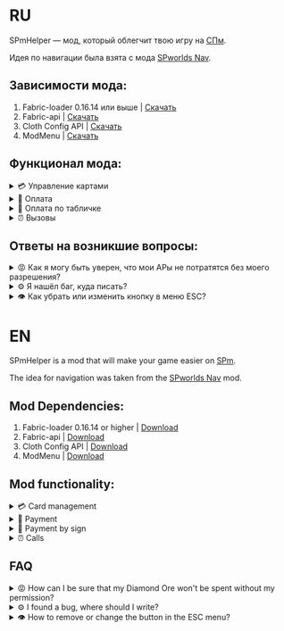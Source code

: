 # RU
SPmHelper — мод, который облегчит твою игру на [СПм](https://spworlds.ru).

Идея по навигации была взята с мода [SPworlds Nav](https://modrinth.com/mod/spwn).
## Зависимости мода:
1. Fabric-loader 0.16.14 или выше | [Скачать](https://fabricmc.net/use/installer/)
2. Fabric-api | [Скачать](https://modrinth.com/mod/fabric-api)
3. Cloth Config API | [Скачать](https://modrinth.com/mod/cloth-config)
4. ModMenu | [Скачать](https://modrinth.com/mod/modmenu)

## Функционал мода:
<details>
<summary> <a name="management card"> </a> 💳 Управление картами </summary>

**Чтобы добавить вашу карту в мод, вам нужно:**
1. Войти на сервер СПм в майнкрафте.
2. Перейдите на [сайт](https://spworlds.ru) и зарегистрируйтесь через дискорд.
3. Перейдите во вкладку [«Кошелёк»](https://spworlds.ru/spm/wallet).
4. Выберите нужную карту и нажмите на первую эконку стрелочки «Поделиться».
5. Нажмите «Сгенерировать новый API токен» -> «Далее» -> «Сгенерировать».
6. Перейдите в игру и нажмите кнопку "Принять".

> Теперь вы добавили так свою карту в мод, можете перейти в оплату или в настройки для дальнейших действий

**Чтобы настроить ваши карты, вам нужно:**
1. Откройте главное меню (по умолчанию на "H").
2. Перейдите в настройки.
3. Выберите доступную карту.
4. Выберите действие для карты:

   4.1 Удалить: Удаляет выбранную карту из вашего конфига. Чтобы добавить её заново, проделайте действия по добавлению снова.

   4.1 Изменить имя: Изменяет имя карты исключительно в моде. На сайте данные изменения никак не отобразятся.

   4.2 Выбрать для оплаты: Выбирает карту как основную, с которой будет производиться оплата.

</details>

<details>
<summary> <a name="payment"> </a> 💸 Оплата </summary>

**Чтобы оплатить, вам нужно:**
1. Зайти в любой мир или на любой сервер.
2. Открыть меню оплаты, по умолчанию на «P».
3. Вбить нужные данные в поля:

   3.1. Номер карты, на которую вы хотите совершить перевод.

   3.2. Сумма, которую вы хотите перевести. От 1 до 10000 АР.

   3.3. Комментарий. Комментарий в итоге будет содержать: `Ваш никнейм: Ваш комментарий`. Учтите, что комментарий может быть **максимум 32 символа**, с учётом длины вашего никнейма и ": ".

4. Нажать кнопку «Перевести».

</details>

<details>
<summary>🚩 Оплата по табличке </summary>

**Чтобы создать оплату по табличке, вам нужно:**
1. Установить любую табличку на сервере СПм.
2. Написать на табличке следующий текст:

   2.1. #SPmHPay | Обозначение таблички.

   2.2. 00001 | Карта, на которую будет совершён перевод.

   2.3. 64 АР | Сумма АР, от 1 до 10000. "АР" писать нужно обязательно.

   2.4. Комментарий | Что будет написано при отправке платежа.

3. Заламинировать табличку пчелиной сотой.

> **Оплата будет производится, когда вы нажимаете правой кнопкой мыши по табличке, а после подтверждаете платёж в открывшемся экране.**
</details>

<details>
<summary>⏰ Вызовы </summary>

**Чтобы вызвать структуру, вам нужно:**
1. Зайти на любой сервер или мир.
2. Авторизироваться (нажать кнопку или прописать /spmhelper auth).
3. Открыть меню вызовов (по умолчанию на P).
4. Вбить следующие данные:

   4.1 Выбрать - указывать координаты или нет (указать их можно только будучи на сервере СПм).

   4.2 Написать комментарий (опционально если вы указали координаты то можно не писать комментарий).

5. Выбрать и нажать на кнопку структуры, которую вы хотите вызвать.

> За спам вызовами вы можете получить инвойс от структуры которую вы вызываете.
</details>

## Ответы на возникшие вопросы:
<details>
<summary> <a name="leave-my-money"> </a>😡 Как я могу быть уверен, что мои АРы не потратятся без моего разрешения? </summary>

> Ваши данные, а именно Token и id вашей карты, хранятся исключительно на вашем компьютере в папке ./config/spmhelper и нигде больше, кроме сайта СПм.

</details>

<details>
<summary> <a name="spmhelperbot"> </a>⚙️ Я нашёл баг, куда писать? </summary>

> Напишите нашему телеграм боту для тех поддержки - https://t.me/SPmHelperBOT

</details>

<details>  
<summary> <a name="spmhelperbutton"> </a>👁️ Как убрать или изменить кнопку в меню ESC?</summary>  

> - Чтобы **убрать** кнопку из главного меню, перейдите в **Моды (ModMenu) → SPmHelper → Настройки** и измените значение поля с *"Да"* на *"Нет"*.
> - Чтобы **изменить путь**, по которому ведёт кнопка, нажмите на соответствующее поле ниже. По умолчанию настроен переход в главное меню мода.
</details>  


# EN
SPmHelper is a mod that will make your game easier on [SPm](https://spworlds.ru ).

The idea for navigation was taken from the [SPworlds Nav](https://modrinth.com/mod/spwn) mod.
## Mod Dependencies:
1. Fabric-loader 0.16.14 or higher | [Download](https://fabricmc.net/use/installer)
2. Fabric-api | [Download](https://modrinth.com/mod/fabric-api )
3. Cloth Config API | [Download](https://modrinth.com/mod/cloth-config )
4. ModMenu | [Download](https://modrinth.com/mod/modmenu )

## Mod functionality:
<details>
<summary> <a name="management card"> </a> 💳 Card management </summary>

**To add your card to the mod, you need to:**
1. Log in to the SPm server in minecraft.
2. Go to [website](https://spworlds.ru) and register via discord.
3. Go to the ["Wallet"](https://spworlds.ru/spm/wallet).
4. Select the desired card and click on the first icon of the "Share" arrow.
5. Click "Generate a new API token" -> "Next" -> "Generate".
6. Go to the game and click "Accept".

> Now you have added your card to the mod, you can go to payment or settings for further actions.

**To set up your maps, you need to:**
1. Open the main menu (default to "H").
2. Go to Settings.
3. Select an available card.
4. Select an action for the card:

   4.1 Delete: Deletes the selected card from your config. To add it again, follow the steps to add it again.

   4.1 Change the name: Changes the name of the card exclusively in the mod. These changes will not be displayed on the website in any way.

   4.2 Select for payment: Selects the main card from which the payment will be made.

</details>

<details>
<summary> <a name="payment"> </a> 💸 Payment </summary>

**To pay, you need to:**
1. Log in to any world or any server.
2. Open the payment menu, default to "P".
3. Enter the required data in the fields:

   3.1. The number of the card you want to transfer to.

   3.2. The amount you want to transfer. From 1 to 10,000 AR.

   3.3. Comment. The comment will eventually contain: `Your nickname: Your comment'. Please note that a comment can be **a maximum of 32 characters**, taking into account the length of your nickname and ": ".

4. Click the "Translate" button.

</details>

<details>
<summary>🚩 Payment by sign </summary>

**To create a payment based on a table, you need to:**
1. Install any nameplate on the SPm server.
2. Write the following text on the sign:

   2.1. #SPmHPay | Label designation.

   2.2. 00001 | The card to which the transfer will be made.

   2.3. 64 AR | Sum of AR, from 1 to 10000. "AR" must be written.

   2.4. Comment | What will be written when sending the payment.

3. Laminate the plaque with a honeycomb.

> **Payment will be made when you right-click on the sign and then confirm the payment in the screen that opens.**
</details>

<details>
<summary>⏰ Calls </summary>

**To invoke the structure, you need to:**
1. Log in to any server or world.
2. Log in (click on button or register /spmhelper auth).
3. Open the call menu (default to P).
4. Enter the following information:

   3.1 Choose whether to specify coordinates or not (you can specify them only when you are on the SPm server).

   3.2 Write a comment (optionally, if you have specified the coordinates, you do not need to write a comment).

5. Select and click on the structure button that you want to call.

> You can receive an invoice for spam calls.
</details>

## FAQ
<details>
<summary> <a name="leave-my-money"> </a>😡 How can I be sure that my Diamond Ore won't be spent without my permission? </summary>

> Your data, namely your card's Token and ID, is stored exclusively on your computer in a folder./config/spmhelper and nowhere else but the SPm website.

</details>

<details>
<summary> <a name="spmhelperbot"> </a>⚙️ I found a bug, where should I write? </summary>

> Write to our telegram bot for technical support - https://t.me/SPmHelperBOT

</details>

<details>  
<summary> <a name="spmhelperbutton"> </a>👁️ How to remove or change the button in the ESC menu?</summary>  

> - To **remove** the button from the main menu, go to **Mods (ModMenu) → SPmHelper → Settings** and toggle the field from *"Yes"* to *"No"*.
> - To **change the destination** of the button, click the field below. By default, it redirects to the mod's main menu.
</details>  
